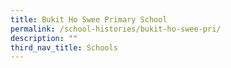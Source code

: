 ```yaml
---
title: Bukit Ho Swee Primary School
permalink: /school-histories/bukit-ho-swee-pri/
description: ""
third_nav_title: Schools
---
```


